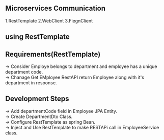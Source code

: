 Microservices Communication
----------------------------------
1.RestTemplate
2.WebClient
3.FiegnClient

using RestTemplate
-------------------
Requirements(RestTemplate)
--------------------------------
-> Consider Employe belongs to department and employee has a unique department code.     
-> Chanage Get EMployee RestAPI return Employee along with it's department in response.

Development Steps
-------------------
-> Add departmentCode field in Employee JPA Entity.       
-> Create DepartmentDto Class.                        
-> Configure RestTemplate as spring Bean.                       
-> Inject and Use RestTemplate to make RESTAPi call in EmployeeService class.                    
